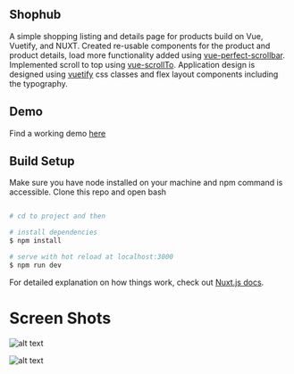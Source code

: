 ## Shophub
 A simple shopping listing and details page for products build on Vue, Vuetify, and NUXT. Created re-usable components for the product and product details, load more functionality added using [vue-perfect-scrollbar](https://www.npmjs.com/package/vue-perfect-scrollbar). Implemented scroll to top using [vue-scrollTo](https://www.npmjs.com/package/vue-scrollto). Application design is designed using [vuetify](https://vuetifyjs.com/en/) css classes and flex layout components including the typography.

## Demo

Find a working demo [here](https://mach-vue-products.firebaseapp.com/)

## Build Setup
Make sure you have node installed on your machine and npm command is accessible. Clone this repo and open bash 

```bash

# cd to project and then 

# install dependencies
$ npm install

# serve with hot reload at localhost:3000
$ npm run dev

```

For detailed explanation on how things work, check out [Nuxt.js docs](https://nuxtjs.org).

# Screen Shots

![alt text](https://user-images.githubusercontent.com/17563392/106355749-68e07100-6313-11eb-8a11-0acb01fb61db.png?raw=true)

![alt text](https://user-images.githubusercontent.com/17563392/106355787-a7762b80-6313-11eb-9e00-b3e00ac191af.png?raw=true)






